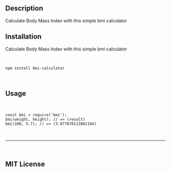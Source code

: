 ## Description
Calculate Body Mass Index with this simple bmi calculator



## Installation
Calculate Body Mass Index with this simple bmi calculator
  
&nbsp;

```
npm install bmi-calculator
```

&nbsp; 
 


## Usage 
  &nbsp;

```
const bmi = require('bmi');
bmi(weight, height); // => (result)
bmi(100, 5.7); // => (3.077870113881194)

```
  


  <p>&nbsp;</p> 



---

&nbsp;
## MIT License
